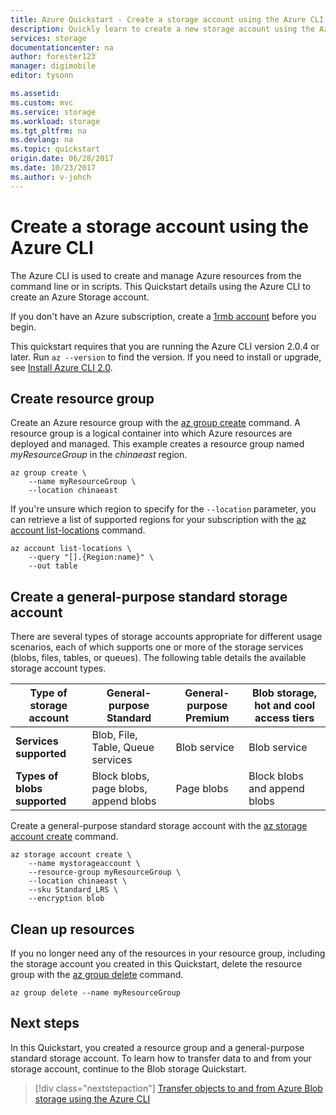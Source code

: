 ```yaml
---
title: Azure Quickstart - Create a storage account using the Azure CLI | Microsoft Docs
description: Quickly learn to create a new storage account using the Azure CLI.
services: storage
documentationcenter: na
author: forester123
manager: digimobile
editor: tysonn

ms.assetid:
ms.custom: mvc
ms.service: storage
ms.workload: storage
ms.tgt_pltfrm: na
ms.devlang: na
ms.topic: quickstart
origin.date: 06/28/2017
ms.date: 10/23/2017
ms.author: v-johch
---
```


# Create a storage account using the Azure CLI

The Azure CLI is used to create and manage Azure resources from the command line or in scripts. This Quickstart details using the Azure CLI to create an Azure Storage account.

If you don't have an Azure subscription, create a [1rmb account](https://www.azure.cn/pricing/1rmb-trial/?WT.mc_id=A261C142F) before you begin.

This quickstart requires that you are running the Azure CLI version 2.0.4 or later. Run `az --version` to find the version. If you need to install or upgrade, see [Install Azure CLI 2.0](https://docs.azure.cn/cli/install-azure-cli). 

## Create resource group

Create an Azure resource group with the [az group create](https://docs.azure.cn/cli/group#create) command. A resource group is a logical container into which Azure resources are deployed and managed. This example creates a resource group named *myResourceGroup* in the *chinaeast* region.

```azurecli
az group create \
    --name myResourceGroup \
    --location chinaeast
```

If you're unsure which region to specify for the `--location` parameter, you can retrieve a list of supported regions for your subscription with the [az account list-locations](https://docs.azure.cn/cli/account#list) command.

```azurecli
az account list-locations \
    --query "[].{Region:name}" \
    --out table
```

## Create a general-purpose standard storage account

There are several types of storage accounts appropriate for different usage scenarios, each of which supports one or more of the storage services (blobs, files, tables, or queues). The following table details the available storage account types.

|**Type of storage account**|**General-purpose Standard**|**General-purpose Premium**|**Blob storage, hot and cool access tiers**|
|-----|-----|-----|-----|
|**Services supported**| Blob, File, Table, Queue services | Blob service | Blob service|
|**Types of blobs supported**|Block blobs, page blobs, append blobs | Page blobs | Block blobs and append blobs|

Create a general-purpose standard storage account with the [az storage account create](https://docs.azure.cn/cli/storage/account#create) command.

```azurecli
az storage account create \
    --name mystorageaccount \
    --resource-group myResourceGroup \
    --location chinaeast \
    --sku Standard_LRS \
    --encryption blob
```

## Clean up resources

If you no longer need any of the resources in your resource group, including the storage account you created in this Quickstart, delete the resource group with the [az group delete](https://docs.azure.cn/cli/group#delete) command.

```azurecli
az group delete --name myResourceGroup
```

## Next steps

In this Quickstart, you created a resource group and a general-purpose standard storage account. To learn how to transfer data to and from your storage account, continue to the Blob storage Quickstart.

> [!div class="nextstepaction"]
> [Transfer objects to and from Azure Blob storage using the Azure CLI](../blobs/storage-quickstart-blobs-cli.md)